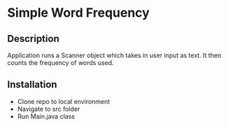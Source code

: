 # Simple Word Frequency

## Description

Application runs a Scanner object
which takes in user input as text. 
It then counts the frequency of words used.

## Installation

- Clone repo to local environment
- Navigate to src folder
- Run Main.java class